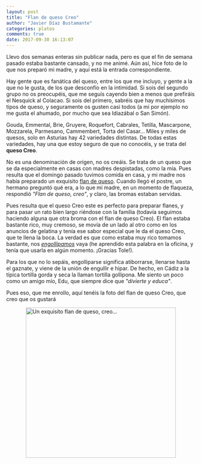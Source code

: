 ```yaml
---
layout: post
title: "Flan de queso Creo"
author: "Javier Díaz Bustamante"
categories: platos
comments: true
date: 2017-09-30 16:13:07
---
```


Llevo dos semanas enteras sin publicar nada, pero es que el fin de semana pasado estaba bastante cansado, y no me animé. Aún así, hice foto de lo que nos preparó mi madre, y aquí está la entrada correspondiente.

Hay gente que es fanática del queso, entre los que me incluyo, y gente a la que no le gusta, de los que desconfío en la intimidad. Si sois del segundo grupo no os preocupéis, que me seguís cayendo bien a menos que prefiráis el Nesquick al Colacao. Si sois del primero, sabréis que hay muchísimos tipos de queso, y seguramente os gusten casi todos (a mi por ejemplo no me gusta el ahumado, por mucho que sea Idiazábal o San Simón).

Gouda, Emmental, Brie, Gruyere, Roquefort, Cabrales, Tetilla, Mascarpone, Mozzarela, Parmesano, Cammembert, Torta del Casar... Miles y miles de quesos, solo en Asturias hay 42 variedades distintas. De todas estas variedades, hay una que estoy seguro de que no conocéis, y se trata del __queso Creo__.

No es una denominación de origen, no os creáis. Se trata de un queso que se da especialmente en casas con madres despistadas, como la mía. Pues resulta que el domingo pasado tuvimos comida en casa, y mi madre nos había preparado un exquisito [flan de queso](https://recetasdemaca.wordpress.com/2017/09/30/flan-de-queso-sin-horno/). Cuando llegó el postre, un hermano preguntó qué era, a lo que mi madre, en un momento de flaqueza, respondió _"Flan de queso, creo"_, y claro, las bromas estaban servidas.

Pues resulta que el queso Creo este es perfecto para preparar flanes, y para pasar un rato bien largo riéndose con la familia (todavía seguimos haciendo alguna que otra broma con el flan de queso Creo). El flan estaba bastante rico, muy cremoso, se movía de un lado al otro como en los anuncios de gelatina y tenía ese sabor especial que le da el queso Creo, que te llena la boca. La verdad es que como estaba muy rico tomamos bastante, nos [_engollipamos_](http://dle.rae.es/srv/fetch?id=FNrqyTQ) vaya (he aprendido esta palabra en la oficina, y tenía que usarla en algún momento. ¡Gracias Tole!).

Para los que no lo sepáis, engolliparse significa atiborrarse, llenarse hasta el gaznate, y viene de la unión de engullir e hipar. De hecho, en Cádiz a la típica tortilla gorda y seca la llaman tortilla gollipona. Me siento un poco como un amigo mío, Edu, que siempre dice que _"divierte y educa"_.

Pues eso, que me enrollo, aquí tenéis la foto del flan de queso Creo, que creo que os gustará

<img src="{{ site.url }}/assets/img/flan_de_queso_creo.png" alt="Un exquisito flan de queso, creo..." title="Un exquisito flan de queso, creo..." style="width: 400px;margin-left: auto; margin-right: auto; display: block;"/>